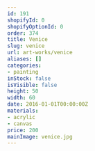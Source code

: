 ```yaml
---
id: 191
shopifyId: 0
shopifyOptionId: 0
order: 374
title: Venice
slug: venice
url: art-works/venice
aliases: []
categories:
- painting
inStock: false
isVisible: false
height: 50
width: 60
date: 2016-01-01T00:00:00Z
materials:
- acrylic
- canvas
price: 200
mainImage: venice.jpg
---
```

